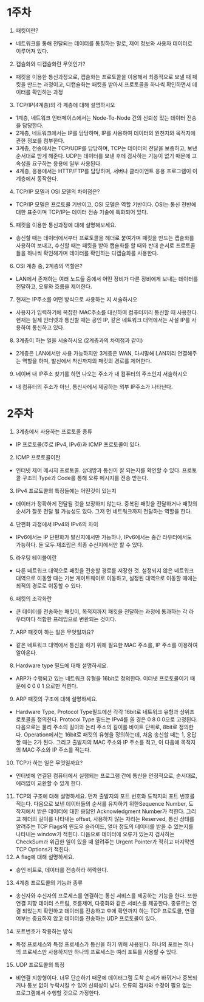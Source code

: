 # 1주차
1. 패킷이란?
- 네트워크를 통해 전달되는 데이터를 통칭하는 말로, 제어 정보와 사용자 데이터로 이루어져 있다.
2. 캡슐화와 디캡슐화란 무엇인가?
- 패킷을 이용한 통신과정으로, 캡슐화는 프로토콜을 이용해서 최종적으로 보낼 때 패킷을 만드는 과정이고, 디캡슐화는 패킷을 받아서 프로토콜을 하나씩 확인하면서 데이터를 확인하는 과정
3. TCP/IP(4계층)의 각 계층에 대해 설명하시오
- 1계층, 네트워크 인터페이스에서는 Node-To-Node 간의 신뢰성 있는 데이터 전송을 담당한다.
- 2계층, 네트워크에서는 IP를 담당하며, IP를 사용하여 데이터의 원천지와 목적지에 관한 정보를 첨부한다.
- 3계층, 전송에서는 TCP/UDP를 담당하며, TCP는 데이터의 전달을 보증하고, 보낸 순서대로 받게 해준다. UDP는 데이터를 보낸 후에 검사하는 기능이 없기 때문에 고속성을 요구하는 응용에 일부 사용된다.
- 4계층, 응용에서는 HTTP/FTP를 담당하며, 서버나 클라이언트 응용 프로그램이 이 계층에서 동작한다.
4. TCP/IP 모델과 OSI 모델의 차이점은?
- TCP/IP 모델은 프로토콜 기반이고, OSI 모델은 역할 기반이다. OSI는 통신 전반에 대한 표준이며 TCP/IP는 데이터 전송 기술에 특화되어 있다.
5. 패킷을 이용한 통신과정에 대해 설명해보세요.
- 송신할 때는 데이터에서부터 프로토콜을 헤더로 붙여가며 패킷을 만드는 캡슐화를 사용하여 보내고, 수신할 때는 패킷을 받아 캡슐화를 할 때와 반대 순서로 프로토콜들을 하나씩 확인해가며 데이터를 확인하는 디캡슐화를 사용한다.
6. OSI 계층 중, 2계층의 역할은?
- LAN에서 존재하는 여러 노드들 중에서 어떤 장비가 다른 장비에게 보내는 데이터를 전달하고, 오류와 흐름을 제어한다.
7. 현재는 IP주소를 어떤 방식으로 사용하는 지 서술하시오
- 사용자가 입력하기에 복잡한 MAC주소를 대신하여 컴퓨터끼리 통신할 때 사용한다. 현재는 실제 인터넷과 통신할 때는 공인 IP, 같은 네트워크 대역에서는 사설 IP를 사용하여 통신하고 있다.
8. 3계층이 하는 일을 서술하시오 (2계층과의 차이점과 같이)
- 2계층은 LAN에서만 사용 가능하지만 3계층은 WAN, 다시말해 LAN끼리 연결해주는 역할을 하며, 발신에서 착신까지의 패킷의 경로를 제어한다.
9. 네이버 내 IP주소 찾기를 하면 나오는 주소가 내 컴퓨터의 주소인지 서술하시오
- 내 컴퓨터의 주소가 아닌, 통신사에서 제공하는 외부 IP주소가 나타난다.

# 2주차

1. 3계층에서 사용하는 프로토콜 종류
- IP 프로토콜(주로 IPv4, IPv6)과 ICMP 프로토콜이 있다.
2. ICMP 프로토콜이란
- 인터넷 제어 메시지 프로토콜. 상대방과 통신이 잘 되는지를 확인할 수 있다. 프로토콜 구조의 Type과 Code를 통해 오류 메시지를 전송 받는다. 
3. IPv4 프로토콜의 특징들에는 어떤것이 있는지
- 데이터가 정확하게 전달될 것을 보장하지 않는다. 중복된 패킷을 전달하거나 패킷의 순서가 잘못 전달 될 가능성도 있다. 
그저 먼 네트워크까지 전달하는 역할을 한다.
4. 단편화 과정에서 IPv4와 IPv6의 차이
- IPv6에서는 IP 단편화가 발신지에서만 가능하나, IPv6에서는 중간 라우터에서도 가능하다. 둘 모두 재조립은 최종 수신지에서만 할 수 있다.
5. 라우팅 테이블이란
- 다른 네트워크 대역으로 패킷을 전송할 경로를 저장한 것. 설정되지 않은 네트워크 대역으로 이동할 때는 기본 게이트웨이로 이동하고, 설정된 대역으로 이동할 때에는 최적의 경로로 이동할 수 있다. 
6. 패킷의 조각화란
- 큰 데이터를 전송하는 패킷이, 목적지까지 패킷을 전달하는 과정에 통과하는 각 라우터마다 적합한 프레임으로 변환되는 것이다. 
7. ARP 패킷이 하는 일은 무엇일까요?
- 같은 네트워크 대역에서 통신을 하기 위해 필요한 MAC 주소를, IP 주소를 이용하여 알아온다. 
8. Hardware type 필드에 대해 설명하세요.
- ARP가 수행되고 있는 네트워크 유형을 16bit로 정의한다. 이더넷 프로토콜이기 때문에 0 0 0 1 으로만 적힌다.
9. ARP 패킷의 구조에 대해 설명하세요.
- Hardware Type, Protocol Type필드에선 각각 16bit로 네트워크 유형과 상위프로토콜을 정의한다. Protocol Type 필드는 IPv4를 쓸 경은 0 8 0 0으로 고정된다. 
 다음으로는 물리 주소의 길이와 논리 주소의 길이를 바이트 단위로, 8bit로 정의한다. Operation에서는 16bit로 패킷의 유형을 정의하는데, 처음 송신할 때는 1, 응답할 때는 2가 된다. 
그리고 출발지의 MAC 주소와 IP 주소를 적고, 이 다음에 목적지의 MAC 주소와 IP 주소를 적는다.
10. TCP가 하는 일은 무엇일까요?
- 인터넷에 연결된 컴퓨터에서 실행되는 프로그램 간에 통신을 안정적으로, 순서대로, 에러없이 교환할 수 있게 한다.
11. TCP의 구조에 대해 설명하세요.
먼저 출발지의 포트 번호와 도착지의 포트 번호를 적는다.
다음으로 보낸 데이터들의 순서를 유지하기 위한Sequence Number, 도착지에서 받은 데이터에 대한 응답인 Acknowledgment Number가 적힌다. 
그리고 헤더의 길이를 나타내는 offset, 사용하지 않는 자리는 Reserved, 통신 상태를 알려주는 TCP Flags와 윈도우 슬라이드, 얼마 정도의 데이터를 받을 수 있는지를 나타내는 window가 적힌다. 
다음으로 데이터에 오류가 있는지 검사하는 CheckSum과 위급한 일이 있을 때 알려주는 Urgent Pointer가 적히고 마지막엔 TCP Options가 적힌다. 
12. A flag에 대해 설명하세요.
- 승인 비트로, 데이터를 전송하라 허락한다. 
13. 4계층 프로토콜의 기능과 종류
- 송신자와 수신자의 프로세스를 연결하는 통신 서비스를 제공하는 기능을 한다. 또한 연결 지향 데이터 스트림, 흐름제어, 다중화와 같은 서비스를 제공한다.
종류로는 연결 되었는지 확인하고 데이터를 전송하고 후에 확인까지 하는 TCP 프로토콜,
연결 여부는 중요하지 않고 데이터를 전송하는 UDP 프로토콜이 있다.
14. 포트번호가 작용하는 방식
- 특정 프로세스와 특정 프로세스가 통신을 하기 위해 사용된다. 하나의 포트는 하나의 프로세스만 사용하지만 하나의 프로세스는 여러 포트를 사용할 수 있다. 
15. UDP 프로토콜의 특징
- 비연결 지향형이다. 너무 단순하기 때문에 데이터그램 도착 순서가 바뀌거나 중복되거나 통보 없이 누락시킬 수 있어 신뢰성이 낮다.
오류의 검사와 수정이 필요 없는 프로그램에서 수행할 것으로 가정한다.